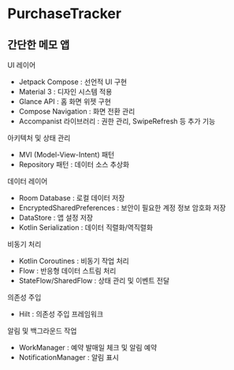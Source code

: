 # PurchaseTracker

## 간단한 메모 앱 

UI 레이어
* Jetpack Compose : 선언적 UI 구현
* Material 3 : 디자인 시스템 적용
* Glance API : 홈 화면 위젯 구현
* Compose Navigation : 화면 전환 관리
* Accompanist 라이브러리 : 권한 관리, SwipeRefresh 등 추가 기능

아키텍처 및 상태 관리
* MVI (Model-View-Intent) 패턴
* Repository 패턴 : 데이터 소스 추상화

데이터 레이어
* Room Database : 로컬 데이터 저장
* EncryptedSharedPreferences : 보안이 필요한 계정 정보 암호화 저장
* DataStore : 앱 설정 저장
* Kotlin Serialization : 데이터 직렬화/역직렬화

비동기 처리
* Kotlin Coroutines : 비동기 작업 처리
* Flow : 반응형 데이터 스트림 처리
* StateFlow/SharedFlow : 상태 관리 및 이벤트 전달

의존성 주입
* Hilt : 의존성 주입 프레임워크

알림 및 백그라운드 작업
* WorkManager : 예약 발매일 체크 및 알림 예약
* NotificationManager : 알림 표시
